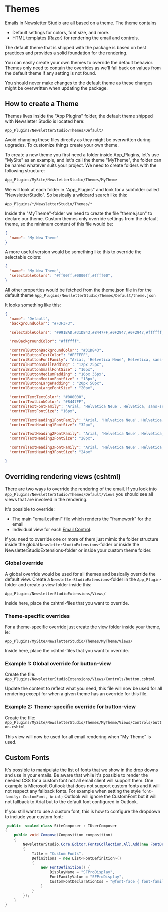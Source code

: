 # Themes

Emails in Newsletter Studio are all based on a theme. The theme contains

* Default settings for colors, font size, and more.
* HTML templates (Razor) for rendering the email and controls.

The default theme that is shipped with the package is based on best practices and provides a solid foundation for the rendering.

You can easily create your own themes to override the default behavior. Themes only need to contain the overrides as we'll fall back on values from the default theme if any setting is not found.

You should never make changes to the default theme as these changes might be overwritten when updating the package.

## How to create a Theme
Themes lives inside the "App Plugins" folder, the default theme shipped with Newsletter Studio is located here:

`App_Plugins/NewsletterStudio/Themes/Default/`

Avoid changing these files directly as they might be overwritten during upgrades. To customize things create your own theme.

To create a new theme you first need a folder inside App_Plugins, let's use "MySite" as an example, and let's call the theme "MyTheme", the folder can be named whatever suits your project. We need to create folders with the following structure:

`App_Plugins/MySite/NewsletterStudio/Themes/MyTheme`

We will look at each folder in "App_Plugins" and look for a subfolder called "NewsletterStudio". So basically a wildcard search like this:

`App_Plguins/*/NewsletterStudio/Themes/*`

Inside the "MyTheme"-folder we need to create the file "theme.json" to declare our theme. Custom themes only override settings from the default theme, so the minimum content of this file would be:

```json
{
  "name": "My New Theme"
}
```

A more useful version would be something like this to override the selectable colors:

```json
{
  "name": "My New Theme",
  "selectableColors": "#ff00ff,#0000ff,#ffff00",
}
```

All other properties would be fetched from the theme.json file in for the default theme `App_Plugins/NewsletterStudio/Themes/Default/theme.json`

It looks something like this:

```json
{
  "name": "Default",
  "backgroundColor": "#F3F3F3",

  "selectableColors": "#991BAD,#31D843,#8447FF,#0F2947,#0F2947,#ffffff,#000000",

  "rowBackgroundColor": "#ffffff",

  "controlButtonBackgroundColor": "#31D843",
  "controlButtonTextColor": "#FFFFFF",
  "controlButtonFontFamily": "Arial, 'Helvetica Neue', Helvetica, sans-serif",
  "controlButtonSmallPadding" : "12px 25px",
  "controlButtonSmallFontSize" : "16px",
  "controlButtonMediumPadding" : "16px 35px",
  "controlButtonMediumFontSize" : "18px",
  "controlButtonLargePadding" : "20px 50px",
  "controlButtonLargeFontSize" : "20px",

  "controlTextTextColor": "#000000",
  "controlTextLinkColor": "#8447FF",
  "controlTextFontFamily": "Arial, 'Helvetica Neue', Helvetica, sans-serif",
  "controlTextFontSize": "16px",

  "controlTextHeading1FontFamily": "Arial, 'Helvetica Neue', Helvetica, sans-serif",
  "controlTextHeading1FontSize": "32px",

  "controlTextHeading2FontFamily": "Arial, 'Helvetica Neue', Helvetica, sans-serif",
  "controlTextHeading2FontSize": "28px",

  "controlTextHeading3FontFamily": "Arial, 'Helvetica Neue', Helvetica, sans-serif",
  "controlTextHeading3FontSize": "24px"

}
```

## Overriding rendering views (cshtml)
There are two ways to override the rendering of the email. If you look into `App_Plugins/NewsletterStudio/Themes/Default/Views` you should see all views that are involved in the rendering.

It's possible to override:
* The main "email.csthml" file which renders the "framework" for the email
* Individual view for each [Email Control](../develop/email-control.md).

If you need to override one or more of them just mimic the folder structure inside the global `NewsletterStudioExtensions`-folder or inside the NewsletterStudioExtensions-folder or inside your custom theme folder.

### Global override
A global override would be used for all themes and basically override the default view. Create a `NewsletterStudioExtensions`-folder in the `App_Plugin`-folder and create a view folder inside this: 

`App_Plugins/NewsletterStudioExtensions/Views/`

Inside here, place the cshtml-files that you want to override.

### Theme-specific overrides
For a theme-specific override just create the view folder inside your theme, ie:

`App_Plugins/MySite/NewsletterStudio/Themes/MyTheme/Views/`

Inside here, place the cshtml-files that you want to override.

### Example 1: Global override for button-view
Create the file:
`App_Plugins/NewsletterStudioExtensions/Views/Controls/button.cshtml`

Update the content to reflect what you need, this file will now be used for all rendering except for when a given theme has an override for this file.

### Example 2: Theme-specific override for button-view
Create the file:
`App_Plugins/MySite/NewsletterStudio/Themes/MyTheme/Views/Controls/button.cshtml`

This view will now be used for all email rendering when "My Theme" is used.

## Custom Fonts
It's possible to manipulate the list of fonts that we show in the drop downs and use in your emails. Be aware that while it's possible to render the needed CSS for a custom font not all email client will support them. One example is Microsoft Outlook that does not support custom fonts and it will not respect any fallback fonts. For example when setting the style `font-family: CustomFont, Arial;` Outlook will ignore the CustomFont but it will not fallback to Arial but to the default font configured in Outlook.

If you still want to use a custom font, this is how to configure the dropdown to include your custom font:

```csharp
 public  sealed class SiteComposer : IUserComposer
{
    public void Compose(Composition composition)
    {
        NewsletterStudio.Core.Editor.FontsCollection.All.Add(new FontDefinitionGroup()
        {
            Title = "Custom Fonts",
            Definitions = new List<FontDefinition>()
            {
                new FontDefinition() {
                    DisplayName = "SFProDisplay",
                    FontFamilyValue = "SFProDisplay",
                    CustomFontDeclarationCss = "@font-face { font-family: 'SFProDisplay'; src: url('https://www.mysite.com/fonts/SFProDisplay-Bold.woff2') format('woff'); font-weight: normal; font-style: normal; }"
                }
            }
        });
    }
}

```


